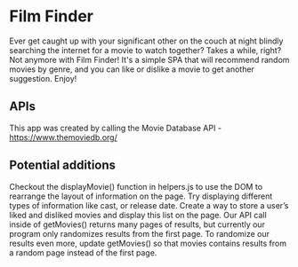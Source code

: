 # Film Finder 

Ever get caught up with your significant other on the couch at night blindly searching the internet for a movie to watch together? Takes a while, right? Not anymore with Film Finder! It's a simple SPA that will recommend random movies by genre, and you can like or dislike a movie to get another suggestion. Enjoy! 

## APIs
This app was created by calling the Movie Database API - https://www.themoviedb.org/

## Potential additions 
Checkout the displayMovie() function in helpers.js to use the DOM to rearrange the layout of information on the page. Try displaying different types of information like cast, or release date.
Create a way to store a user’s liked and disliked movies and display this list on the page.
Our API call inside of getMovies() returns many pages of results, but currently our program only randomizes results from the first page. To randomize our results even more, update getMovies() so that movies contains results from a random page instead of the first page.
